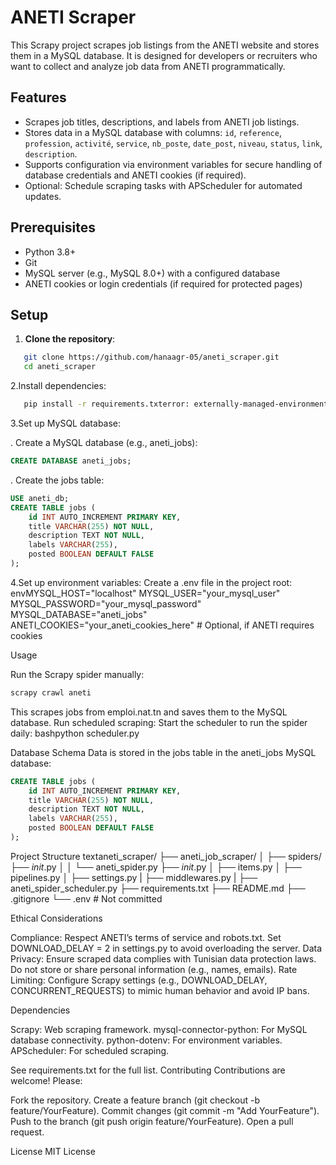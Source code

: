 # ANETI Scraper

This Scrapy project scrapes job listings from the ANETI website[](http://emploi.nat.tn) and stores them in a MySQL database. It is designed for developers or recruiters who want to collect and analyze job data from ANETI programmatically.

## Features
- Scrapes job titles, descriptions, and labels from ANETI job listings.
- Stores data in a MySQL database with columns: `id`, `reference`, `profession`, `activité`, `service`, `nb_poste`, `date_post`, `niveau`, `status`, `link`, `description`.
- Supports configuration via environment variables for secure handling of database credentials and ANETI cookies (if required).
- Optional: Schedule scraping tasks with APScheduler for automated updates.

## Prerequisites
- Python 3.8+
- Git
- MySQL server (e.g., MySQL 8.0+) with a configured database
- ANETI cookies or login credentials (if required for protected pages)

## Setup
1. **Clone the repository**:
   
```bash
   git clone https://github.com/hanaagr-05/aneti_scraper.git
   cd aneti_scraper
```

2.Install dependencies:
```bash
   pip install -r requirements.txterror: externally-managed-environment
```

3.Set up MySQL database:

. Create a MySQL database (e.g., aneti_jobs):
```sql 
CREATE DATABASE aneti_jobs;
```
. Create the jobs table:
```sql
USE aneti_db;
CREATE TABLE jobs (
    id INT AUTO_INCREMENT PRIMARY KEY,
    title VARCHAR(255) NOT NULL,
    description TEXT NOT NULL,
    labels VARCHAR(255),
    posted BOOLEAN DEFAULT FALSE
);
```



4.Set up environment variables:
Create a .env file in the project root:
envMYSQL_HOST="localhost"
MYSQL_USER="your_mysql_user"
MYSQL_PASSWORD="your_mysql_password"
MYSQL_DATABASE="aneti_jobs"
ANETI_COOKIES="your_aneti_cookies_here"  # Optional, if ANETI requires cookies


Usage

Run the Scrapy spider manually:
```bash
scrapy crawl aneti
```
This scrapes jobs from emploi.nat.tn and saves them to the MySQL database.
Run scheduled scraping:
Start the scheduler to run the spider daily:
bashpython scheduler.py


Database Schema
Data is stored in the jobs table in the aneti_jobs MySQL database:
```sql
CREATE TABLE jobs (
    id INT AUTO_INCREMENT PRIMARY KEY,
    title VARCHAR(255) NOT NULL,
    description TEXT NOT NULL,
    labels VARCHAR(255),
    posted BOOLEAN DEFAULT FALSE
);
```
Project Structure
textaneti_scraper/
├── aneti_job_scraper/
│   ├── spiders/
        ├── _init_.py
│   │   └── aneti_spider.py
    ├── _init_.py
│   ├── items.py
│   ├── pipelines.py
│   ├── settings.py
|   ├── middlewares.py
|   ├── aneti_spider_scheduler.py
├── requirements.txt
├── README.md
├── .gitignore
└── .env  # Not committed

Ethical Considerations

Compliance: Respect ANETI’s terms of service and robots.txt. Set DOWNLOAD_DELAY = 2 in settings.py to avoid overloading the server.
Data Privacy: Ensure scraped data complies with Tunisian data protection laws. Do not store or share personal information (e.g., names, emails).
Rate Limiting: Configure Scrapy settings (e.g., DOWNLOAD_DELAY, CONCURRENT_REQUESTS) to mimic human behavior and avoid IP bans.

Dependencies

Scrapy: Web scraping framework.
mysql-connector-python: For MySQL database connectivity.
python-dotenv: For environment variables.
APScheduler: For scheduled scraping.

See requirements.txt for the full list.
Contributing
Contributions are welcome! Please:

Fork the repository.
Create a feature branch (git checkout -b feature/YourFeature).
Commit changes (git commit -m "Add YourFeature").
Push to the branch (git push origin feature/YourFeature).
Open a pull request.

License
MIT License